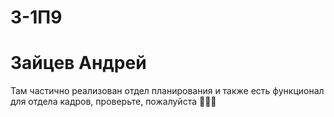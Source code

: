 # 3-1П9
# Зайцев Андрей
Там частично реализован отдел планирования и также есть функционал для отдела кадров, проверьте, пожалуйста 🥺🥺🥺
